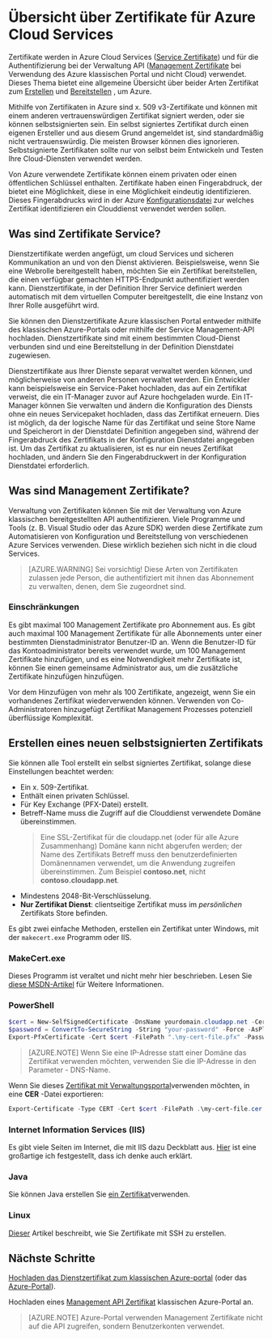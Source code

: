 <properties 
    pageTitle="Cloud Services und Management Zertifikate | Microsoft Azure" 
    description="Informationen Sie zum Erstellen und Verwenden von Zertifikaten mit Microsoft Azure" 
    services="cloud-services" 
    documentationCenter=".net" 
    authors="Thraka" 
    manager="timlt" 
    editor=""/>

<tags 
    ms.service="cloud-services" 
    ms.workload="tbd" 
    ms.tgt_pltfrm="na" 
    ms.devlang="na" 
    ms.topic="article" 
    ms.date="10/11/2016"
    ms.author="adegeo"/>

# <a name="certificates-overview-for-azure-cloud-services"></a>Übersicht über Zertifikate für Azure Cloud Services
Zertifikate werden in Azure Cloud Services ([Service Zertifikate](#what-are-service-certificates)) und für die Authentifizierung bei der Verwaltung API ([Management Zertifikate](#what-are-management-certificates) bei Verwendung des Azure klassischen Portal und nicht Cloud) verwendet. Dieses Thema bietet eine allgemeine Übersicht über beider Arten Zertifikat zum [Erstellen](#create) und [Bereitstellen](#deploy) , um Azure.

Mithilfe von Zertifikaten in Azure sind x. 509 v3-Zertifikate und können mit einem anderen vertrauenswürdigen Zertifikat signiert werden, oder sie können selbstsignierten sein. Ein selbst signiertes Zertifikat durch einen eigenen Ersteller und aus diesem Grund angemeldet ist, sind standardmäßig nicht vertrauenswürdig. Die meisten Browser können dies ignorieren. Selbstsignierte Zertifikaten sollte nur von selbst beim Entwickeln und Testen Ihre Cloud-Diensten verwendet werden. 

Von Azure verwendete Zertifikate können einem privaten oder einen öffentlichen Schlüssel enthalten. Zertifikate haben einen Fingerabdruck, der bietet eine Möglichkeit, diese in eine Möglichkeit eindeutig identifizieren. Dieses Fingerabdrucks wird in der Azure [Konfigurationsdatei](cloud-services-configure-ssl-certificate.md) zur welches Zertifikat identifizieren ein Clouddienst verwendet werden sollen. 

## <a name="what-are-service-certificates"></a>Was sind Zertifikate Service?
Dienstzertifikate werden angefügt, um cloud Services und sicheren Kommunikation an und von den Dienst aktivieren. Beispielsweise, wenn Sie eine Webrolle bereitgestellt haben, möchten Sie ein Zertifikat bereitstellen, die einen verfügbar gemachten HTTPS-Endpunkt authentifiziert werden kann. Dienstzertifikate, in der Definition Ihrer Service definiert werden automatisch mit dem virtuellen Computer bereitgestellt, die eine Instanz von Ihrer Rolle ausgeführt wird. 

Sie können den Dienstzertifikate Azure klassischen Portal entweder mithilfe des klassischen Azure-Portals oder mithilfe der Service Management-API hochladen. Dienstzertifikate sind mit einem bestimmten Cloud-Dienst verbunden sind und eine Bereitstellung in der Definition Dienstdatei zugewiesen.

Dienstzertifikate aus Ihrer Dienste separat verwaltet werden können, und möglicherweise von anderen Personen verwaltet werden. Ein Entwickler kann beispielsweise ein Service-Paket hochladen, das auf ein Zertifikat verweist, die ein IT-Manager zuvor auf Azure hochgeladen wurde. Ein IT-Manager können Sie verwalten und ändern die Konfiguration des Diensts ohne ein neues Servicepaket hochladen, dass das Zertifikat erneuern. Dies ist möglich, da der logische Name für das Zertifikat und seine Store Name und Speicherort in der Dienstdatei Definition angegeben sind, während der Fingerabdruck des Zertifikats in der Konfiguration Dienstdatei angegeben ist. Um das Zertifikat zu aktualisieren, ist es nur ein neues Zertifikat hochladen, und ändern Sie den Fingerabdruckwert in der Konfiguration Dienstdatei erforderlich.

## <a name="what-are-management-certificates"></a>Was sind Management Zertifikate?
Verwaltung von Zertifikaten können Sie mit der Verwaltung von Azure klassischen bereitgestellten API authentifizieren. Viele Programme und Tools (z. B. Visual Studio oder das Azure SDK) werden diese Zertifikate zum Automatisieren von Konfiguration und Bereitstellung von verschiedenen Azure Services verwenden. Diese wirklich beziehen sich nicht in die cloud Services. 

>[AZURE.WARNING] Sei vorsichtig! Diese Arten von Zertifikaten zulassen jede Person, die authentifiziert mit ihnen das Abonnement zu verwalten, denen, dem Sie zugeordnet sind. 

### <a name="limitations"></a>Einschränkungen
Es gibt maximal 100 Management Zertifikate pro Abonnement aus. Es gibt auch maximal 100 Management Zertifikate für alle Abonnements unter einer bestimmten Dienstadministrator Benutzer-ID an. Wenn die Benutzer-ID für das Kontoadministrator bereits verwendet wurde, um 100 Management Zertifikate hinzufügen, und es eine Notwendigkeit mehr Zertifikate ist, können Sie einen gemeinsame Administrator aus, um die zusätzliche Zertifikate hinzufügen hinzufügen. 

Vor dem Hinzufügen von mehr als 100 Zertifikate, angezeigt, wenn Sie ein vorhandenes Zertifikat wiederverwenden können. Verwenden von Co-Administratoren hinzugefügt Zertifikat Management Prozesses potenziell überflüssige Komplexität.


<a name="create"></a>
## <a name="create-a-new-self-signed-certificate"></a>Erstellen eines neuen selbstsignierten Zertifikats
Sie können alle Tool erstellt ein selbst signiertes Zertifikat, solange diese Einstellungen beachtet werden:

* Ein x. 509-Zertifikat.
* Enthält einen privaten Schlüssel.
* Für Key Exchange (PFX-Datei) erstellt.
* Betreff-Name muss die Zugriff auf die Clouddienst verwendete Domäne übereinstimmen. 
    > Eine SSL-Zertifikat für die cloudapp.net (oder für alle Azure Zusammenhang) Domäne kann nicht abgerufen werden; der Name des Zertifikats Betreff muss den benutzerdefinierten Domänennamen verwendet, um die Anwendung zugreifen übereinstimmen. Zum Beispiel **contoso.net**, nicht **contoso.cloudapp.net**.
* Mindestens 2048-Bit-Verschlüsselung.
* **Nur Zertifikat Dienst**: clientseitige Zertifikat muss im *persönlichen* Zertifikats Store befinden.

Es gibt zwei einfache Methoden, erstellen ein Zertifikat unter Windows, mit der `makecert.exe` Programm oder IIS.

### <a name="makecertexe"></a>MakeCert.exe

Dieses Programm ist veraltet und nicht mehr hier beschrieben. Lesen Sie [diese MSDN-Artikel](https://msdn.microsoft.com/library/windows/desktop/aa386968) für Weitere Informationen.

### <a name="powershell"></a>PowerShell

```powershell
$cert = New-SelfSignedCertificate -DnsName yourdomain.cloudapp.net -CertStoreLocation "cert:\LocalMachine\My"
$password = ConvertTo-SecureString -String "your-password" -Force -AsPlainText
Export-PfxCertificate -Cert $cert -FilePath ".\my-cert-file.pfx" -Password $password
```

>[AZURE.NOTE] Wenn Sie eine IP-Adresse statt einer Domäne das Zertifikat verwenden möchten, verwenden Sie die IP-Adresse in den Parameter - DNS-Name.


Wenn Sie dieses [Zertifikat mit Verwaltungsportal](../azure-api-management-certs.md)verwenden möchten, in eine **CER** -Datei exportieren:

```powershell
Export-Certificate -Type CERT -Cert $cert -FilePath .\my-cert-file.cer
```

### <a name="internet-information-services-iis"></a>Internet Information Services (IIS)

Es gibt viele Seiten im Internet, die mit IIS dazu Deckblatt aus. [Hier](https://www.sslshopper.com/article-how-to-create-a-self-signed-certificate-in-iis-7.html) ist eine großartige ich festgestellt, dass ich denke auch erklärt. 

### <a name="java"></a>Java
Sie können Java erstellen Sie [ein Zertifikat](../app-service-web/java-create-azure-website-using-java-sdk.md#create-a-certificate)verwenden.

### <a name="linux"></a>Linux
[Dieser](../virtual-machines/virtual-machines-linux-mac-create-ssh-keys.md) Artikel beschreibt, wie Sie Zertifikate mit SSH zu erstellen.

## <a name="next-steps"></a>Nächste Schritte

[Hochladen das Dienstzertifikat zum klassischen Azure-portal](cloud-services-configure-ssl-certificate.md) (oder das [Azure-Portal](cloud-services-configure-ssl-certificate-portal.md)).

Hochladen eines [Management API Zertifikat](../azure-api-management-certs.md) klassischen Azure-Portal an.

>[AZURE.NOTE] Azure-Portal verwenden Management Zertifikate nicht auf die API zugreifen, sondern Benutzerkonten verwendet.
